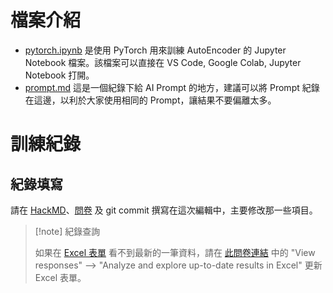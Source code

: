 # 檔案介紹

- [pytorch.ipynb](./pytorch.ipynb) 是使用 PyTorch 用來訓練 AutoEncoder 的 Jupyter Notebook 檔案。該檔案可以直接在 VS Code, Google Colab, Jupyter Notebook 打開。
- [prompt.md](./prompt.md) 這是一個紀錄下給 AI Prompt 的地方，建議可以將 Prompt 紀錄在這邊，以利於大家使用相同的 Prompt，讓結果不要偏離太多。

# 訓練紀錄

## 紀錄填寫

請在 [HackMD](https://hackmd.io/@imdog/Model-Training-Logs)、[問卷](https://forms.office.com/r/KUCsX3erLL) 及 git commit 撰寫在這次編輯中，主要修改那一些項目。

> [!note] 紀錄查詢
>
> 如果在 [Excel 表單](https://fengchia-my.sharepoint.com/:x:/r/personal/d1158196_o365_fcu_edu_tw/Documents/01_%E5%AD%B8%E7%BF%92%E8%B3%87%E6%96%99/%E5%A4%A7%E5%AD%B8/05_%E5%B0%88%E9%A1%8C/05_%E6%A8%A1%E5%9E%8B%E8%A8%93%E7%B7%B4/%E6%A8%A1%E5%9E%8B%E8%A8%93%E7%B7%B4%E7%B5%90%E6%9E%9C.xlsx?d=wcf213d4644634879b56cfe1c45bcbda4&csf=1&web=1&e=GMcdfY) 看不到最新的一筆資料，請在 [此問卷連結](https://forms.office.com/Pages/DesignPageV2.aspx?subpage=design&FormId=fXPKFr6qUE2sVhaEcFBxLFXYUKs9-JZPh6I7Po5L4fNUOFBKWktGWDZZUk5UUjNESjRKOVlEVFpBNS4u) 中的 "View responses" --> "Analyze and explore up-to-date results in Excel" 更新 Excel 表單。
